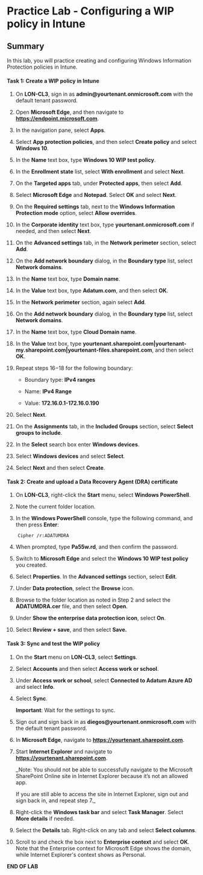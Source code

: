 # Practice Lab - Configuring a WIP policy in Intune

## Summary

In this lab, you will practice creating and configuring Windows Information Protection policies in Intune.

#### Task 1: Create a WIP policy in Intune

1.  On **LON-CL3**, sign in as **admin\@yourtenant.onmicrosoft.com** with the default tenant password.

2.  Open **Microsoft Edge**, and then navigate to **https://endpoint.microsoft.com**.

3.  In the navigation pane, select **Apps**.

4.  Select **App protection policies**, and then select **Create policy** and select **Windows 10**.

5.  In the **Name** text box, type **Windows 10 WIP test policy**.

6.  In the **Enrollment state** list, select **With enrollment** and select **Next**.

7.  On the **Targeted apps** tab, under **Protected apps**, then select **Add**.

8.  Select **Microsoft Edge** and **Notepad**. Select **OK** and select **Next**.

9.  On the **Required settings** tab, next to the **Windows Information Protection mode** option, select **Allow overrides**.

10.  In the **Corporate identity** text box, type **yourtenant.onmicrosoft.com**
    if needed, and then select **Next**.

11.  On the **Advanced settings** tab, in the **Network perimeter** section, select **Add**.

12.  On the **Add network boundary** dialog, in the **Boundary type** list, select **Network domains**.

13.  In the **Name** text box, type **Domain name**.

14.  In the **Value** text box, type **Adatum.com**, and then select **OK**.

15.  In the **Network perimeter** section, again select **Add**.

16.  On the **Add network boundary** dialog, in the **Boundary type** list, select **Network domains**.

17.  In the **Name** text box, type **Cloud Domain name**.

18.  In the **Value** text box, type **yourtenant.sharepoint.com|yourtenant-my.sharepoint.com|yourtenant-files.sharepoint.com**, and then select **OK**.

19. Repeat steps 16−18 for the following boundary:

    -   Boundary type: **IPv4 ranges**

    -   Name: **IPv4 Range**

    -   Value: **172.16.0.1-172.16.0.190**

20. Select **Next**.

21.  On the **Assignments** tab, in the **Included Groups** section, select **Select groups to include**.

22.  In the **Select** search box enter **Windows devices**.

23.  Select **Windows devices** and select **Select**.

24.  Select **Next** and then select **Create**.

#### Task 2: Create and upload a Data Recovery Agent (DRA) certificate

1.  On **LON-CL3**, right-click the **Start** menu, select **Windows PowerShell**.

2.  Note the current folder location.

3.  In the **Windows PowerShell** console, type the following command, and then
    press **Enter**:

```
    Cipher /r:ADATUMDRA

```
4.  When prompted, type **Pa55w.rd**, and then confirm the password.

5.  Switch to **Microsoft Edge** and select the **Windows 10 WIP test policy** you created.

6.  Select **Properties**. In the **Advanced settings** section, select **Edit**.

7.  Under **Data protection**, select the **Browse** icon.

8.  Browse to the folder location as noted in Step 2 and select the
    **ADATUMDRA.cer** file, and then select **Open**.

9.  Under **Show the enterprise data protection icon**, select **On**.

10.  Select **Review + save**, and then select **Save.**

#### Task 3: Sync and test the WIP policy

1.  On the **Start** menu on **LON-CL3**, select **Settings**.

2.  Select **Accounts** and then select **Access work or school**.

3.  Under **Access work or school**, select **Connected to Adatum Azure AD** and
    select **Info**.

4.  Select **Sync**.

    **Important**: Wait for the settings to sync.

5.  Sign out and sign back in as **diegos\@yourtenant.onmicrosoft.com** 
    with the default tenant password.

6.  In **Microsoft Edge**, navigate to **https://yourtenant.sharepoint.com**.

7.  Start **Internet Explorer** and navigate to **https://yourtenant.sharepoint.com**.

    _Note: You should not be able to successfully navigate to the Microsoft
    SharePoint Online site in Internet Explorer because it’s not an allowed app.

    If you are still able to access the site in Internet Explorer, sign out and sign back in, and repeat step 7._

8.  Right-click the **Windows task bar** and select **Task Manager**.  Select **More details** if needed.

9.  Select the **Details** tab. Right-click on any tab and select **Select columns**. 

10.  Scroll to and check the box next to **Enterprise context** and select **OK**. Note that the Enterprise context for Microsoft Edge shows the domain, while Internet Explorer's context shows as Personal.  


**END OF LAB**